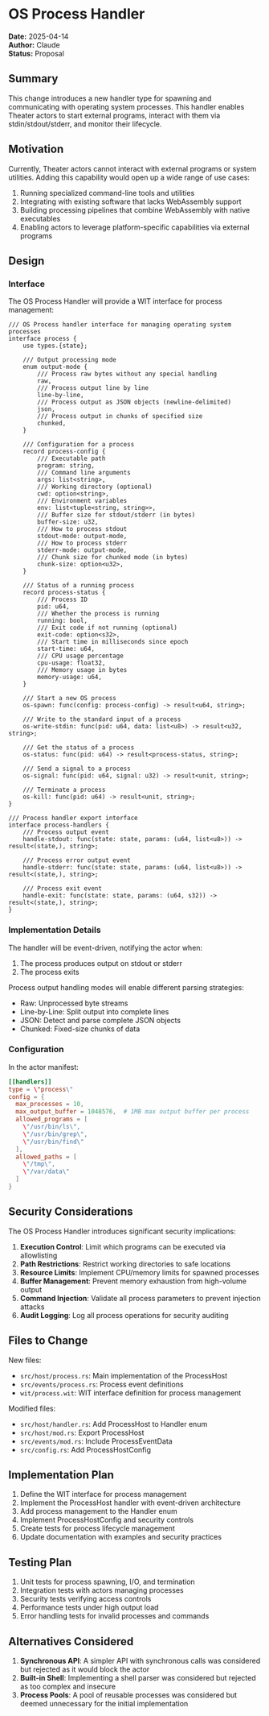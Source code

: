 # OS Process Handler

**Date:** 2025-04-14  
**Author:** Claude  
**Status:** Proposal  

## Summary

This change introduces a new handler type for spawning and communicating with operating system processes. This handler enables Theater actors to start external programs, interact with them via stdin/stdout/stderr, and monitor their lifecycle.

## Motivation

Currently, Theater actors cannot interact with external programs or system utilities. Adding this capability would open up a wide range of use cases:

1. Running specialized command-line tools and utilities 
2. Integrating with existing software that lacks WebAssembly support
3. Building processing pipelines that combine WebAssembly with native executables
4. Enabling actors to leverage platform-specific capabilities via external programs

## Design

### Interface

The OS Process Handler will provide a WIT interface for process management:

```wit
/// OS Process handler interface for managing operating system processes
interface process {
    use types.{state};

    /// Output processing mode
    enum output-mode {
        /// Process raw bytes without any special handling
        raw,
        /// Process output line by line
        line-by-line,
        /// Process output as JSON objects (newline-delimited)
        json,
        /// Process output in chunks of specified size
        chunked,
    }

    /// Configuration for a process
    record process-config {
        /// Executable path
        program: string,
        /// Command line arguments
        args: list<string>,
        /// Working directory (optional)
        cwd: option<string>,
        /// Environment variables
        env: list<tuple<string, string>>,
        /// Buffer size for stdout/stderr (in bytes)
        buffer-size: u32,
        /// How to process stdout
        stdout-mode: output-mode,
        /// How to process stderr
        stderr-mode: output-mode,
        /// Chunk size for chunked mode (in bytes)
        chunk-size: option<u32>,
    }

    /// Status of a running process
    record process-status {
        /// Process ID
        pid: u64,
        /// Whether the process is running
        running: bool,
        /// Exit code if not running (optional)
        exit-code: option<s32>,
        /// Start time in milliseconds since epoch
        start-time: u64,
        /// CPU usage percentage
        cpu-usage: float32,
        /// Memory usage in bytes
        memory-usage: u64,
    }

    /// Start a new OS process
    os-spawn: func(config: process-config) -> result<u64, string>;

    /// Write to the standard input of a process
    os-write-stdin: func(pid: u64, data: list<u8>) -> result<u32, string>;

    /// Get the status of a process
    os-status: func(pid: u64) -> result<process-status, string>;

    /// Send a signal to a process
    os-signal: func(pid: u64, signal: u32) -> result<unit, string>;

    /// Terminate a process
    os-kill: func(pid: u64) -> result<unit, string>;
}

/// Process handler export interface
interface process-handlers {
    /// Process output event
    handle-stdout: func(state: state, params: (u64, list<u8>)) -> result<(state,), string>;
    
    /// Process error output event
    handle-stderr: func(state: state, params: (u64, list<u8>)) -> result<(state,), string>;
    
    /// Process exit event
    handle-exit: func(state: state, params: (u64, s32)) -> result<(state,), string>;
}
```

### Implementation Details

The handler will be event-driven, notifying the actor when:
1. The process produces output on stdout or stderr
2. The process exits

Process output handling modes will enable different parsing strategies:
- Raw: Unprocessed byte streams
- Line-by-Line: Split output into complete lines
- JSON: Detect and parse complete JSON objects
- Chunked: Fixed-size chunks of data

### Configuration

In the actor manifest:

```toml
[[handlers]]
type = \"process\"
config = {
  max_processes = 10,
  max_output_buffer = 1048576,  # 1MB max output buffer per process
  allowed_programs = [
    \"/usr/bin/ls\",
    \"/usr/bin/grep\",
    \"/usr/bin/find\"
  ],
  allowed_paths = [
    \"/tmp\",
    \"/var/data\"
  ]
}
```

## Security Considerations

The OS Process Handler introduces significant security implications:

1. **Execution Control**: Limit which programs can be executed via allowlisting
2. **Path Restrictions**: Restrict working directories to safe locations
3. **Resource Limits**: Implement CPU/memory limits for spawned processes
4. **Buffer Management**: Prevent memory exhaustion from high-volume output
5. **Command Injection**: Validate all process parameters to prevent injection attacks
6. **Audit Logging**: Log all process operations for security auditing

## Files to Change

New files:
- `src/host/process.rs`: Main implementation of the ProcessHost
- `src/events/process.rs`: Process event definitions
- `wit/process.wit`: WIT interface definition for process management

Modified files:
- `src/host/handler.rs`: Add ProcessHost to Handler enum
- `src/host/mod.rs`: Export ProcessHost
- `src/events/mod.rs`: Include ProcessEventData
- `src/config.rs`: Add ProcessHostConfig

## Implementation Plan

1. Define the WIT interface for process management
2. Implement the ProcessHost handler with event-driven architecture
3. Add process management to the Handler enum
4. Implement ProcessHostConfig and security controls
5. Create tests for process lifecycle management
6. Update documentation with examples and security practices

## Testing Plan

1. Unit tests for process spawning, I/O, and termination
2. Integration tests with actors managing processes
3. Security tests verifying access controls
4. Performance tests under high output load
5. Error handling tests for invalid processes and commands

## Alternatives Considered

1. **Synchronous API**: A simpler API with synchronous calls was considered but rejected as it would block the actor
2. **Built-in Shell**: Implementing a shell parser was considered but rejected as too complex and insecure
3. **Process Pools**: A pool of reusable processes was considered but deemed unnecessary for the initial implementation
